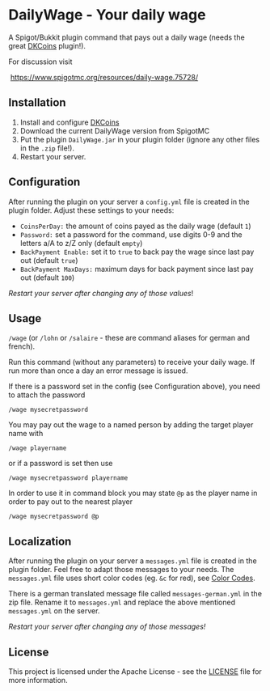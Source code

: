 # DailyWage - Your daily wage

A Spigot/Bukkit plugin command that pays out a daily wage (needs the great [DKCoins](https://github.com/DevKrieger/DKCoins) plugin!).

For discussion visit

​	https://www.spigotmc.org/resources/daily-wage.75728/


## Installation 

 1. Install and configure [DKCoins](https://github.com/DevKrieger/DKCoins)
 2. Download the current DailyWage version from SpigotMC
 3. Put the plugin `DailyWage.jar` in your plugin folder (ignore any other files in the `.zip` file!).
 4. Restart your server.

## Configuration

After running the plugin on your server a `config.yml` file is created in the plugin folder. Adjust these settings to your needs:

- `CoinsPerDay:` the amount of coins payed as the daily wage (default `1`)
- `Password:` set a password for the command, use digits 0-9 and the letters a/A to z/Z only (default `empty`)
- `BackPayment Enable:` set it to `true` to back pay the wage since last pay out (default `true`)
- `BackPayment MaxDays:` maximum days for back payment since last pay out (default `100`)

*Restart your server after changing any of those values*!

## Usage

`/wage` (or `/lohn` or `/salaire`  - these are command aliases for german and french).

Run this command (without any parameters) to receive your daily wage. If run more than once a day an error message is issued.

If there is a password set in the config (see Configuration above), you need to attach the password

`/wage mysecretpassword`

You may pay out the wage to a named person by adding the target player name with

`/wage playername`

or if a password is set then use

`/wage mysecretpassword playername`

In order to use it in command block you may state `@p` as the player name in order to pay out to the nearest player

`/wage mysecretpassword @p`

## Localization

After running the plugin on your server a `messages.yml` file is created in the plugin folder.  Feel free to adapt those messages to your needs. The `messages.yml` file uses short color codes (eg. `&c` for red), see [Color Codes](https://github.com/Bukkit/Bukkit/blob/master/src/main/java/org/bukkit/ChatColor.java).

There is a german translated message file called `messages-german.yml` in the zip file. Rename it to `messages.yml` and replace the above mentioned `messages.yml` on the server.

*Restart your server after changing any of those messages!*


## License

This project is licensed under the Apache License - see the [LICENSE](LICENSE) file for more information.
